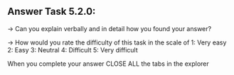 Answer Task 5.2.0:
------------------

-> Can you explain verbally and in detail how you found your answer?

-> How would you rate the difficulty of this task in the scale of 
	1: Very easy
	2: Easy
	3: Neutral
	4: Difficult
	5: Very difficult 

When you complete your answer CLOSE ALL the tabs in the explorer 
